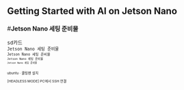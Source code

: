Getting Started with AI on Jetson Nano
-

#<b>Jetson Nano  세팅 준비물</b>
<br>
<small><br>
<TT> sd카드</TT>
<small><br>
<TT> Jetson Nano  세팅 준비물</TT>
<small><br>
<TT> Jetson Nano  세팅 준비물</TT>
<small><br>
<TT> Jetson Nano  세팅 준비물</TT>
<small><br>
<TT> Jetson Nano  세팅 준비물</TT>




ubuntu <span>&#183;</span> 쿨링팬 설치










[HEADLESS MODE] PC에서 SSH 연결
